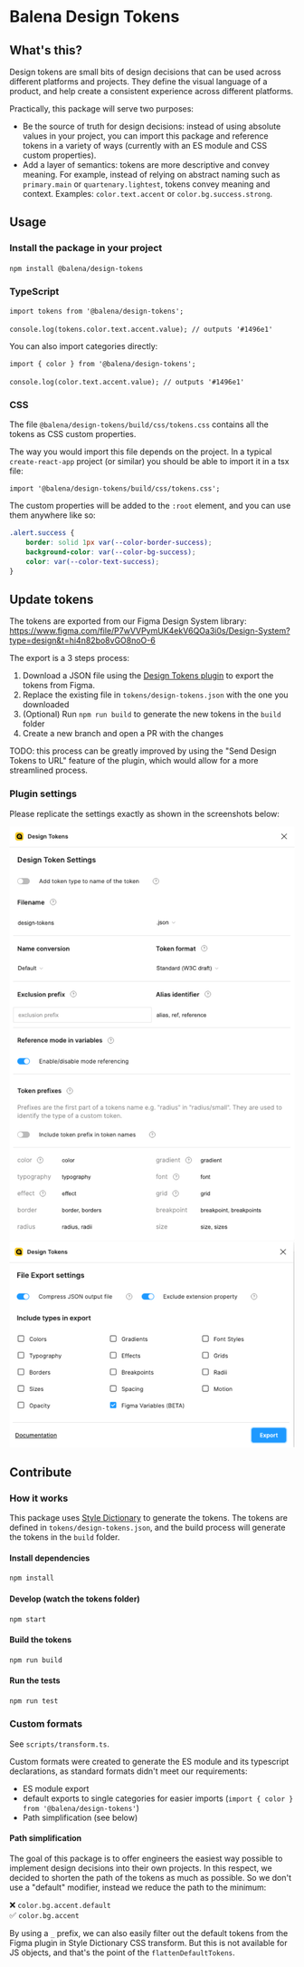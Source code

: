 # Balena Design Tokens

## What's this?

Design tokens are small bits of design decisions that can be used across different platforms and projects. 
They define the visual language of a product, and help create a consistent experience across different platforms.

Practically, this package will serve two purposes:
* Be the source of truth for design decisions: instead of using absolute values in your project, you can import this package and reference tokens in a variety of ways (currently with an ES module and CSS custom properties).
* Add a layer of semantics: tokens are more descriptive and convey meaning. For example, instead of relying on abstract naming such as `primary.main` or `quartenary.lightest`, tokens convey meaning and context. Examples: `color.text.accent` or `color.bg.success.strong`.

## Usage

### Install the package in your project

`npm install @balena/design-tokens`

### TypeScript

```tsx
import tokens from '@balena/design-tokens';

console.log(tokens.color.text.accent.value); // outputs '#1496e1'
```

You can also import categories directly:

```tsx
import { color } from '@balena/design-tokens';

console.log(color.text.accent.value); // outputs '#1496e1'
```

### CSS

The file `@balena/design-tokens/build/css/tokens.css` contains all the tokens as CSS custom properties.

The way you would import this file depends on the project. In a typical `create-react-app` project (or similar)
you should be able to import it in a tsx file:

```tsx
import '@balena/design-tokens/build/css/tokens.css';
```

The custom properties will be added to the `:root` element, and you can use them anywhere like so:

```css
.alert.success {
	border: solid 1px var(--color-border-success);
	background-color: var(--color-bg-success);
	color: var(--color-text-success);
}
```

## Update tokens

The tokens are exported from our Figma Design System library: https://www.figma.com/file/P7wVVPymUK4ekV6QOa3i0s/Design-System?type=design&t=hi4n82bo8vGO8noO-6

The export is a 3 steps process:
1. Download a JSON file using the [Design Tokens plugin](https://github.com/lukasoppermann/design-tokens) to export the tokens from Figma.
2. Replace the existing file in `tokens/design-tokens.json` with the one you downloaded 
3. (Optional) Run `npm run build` to generate the new tokens in the `build` folder
4. Create a new branch and open a PR with the changes

TODO: this process can be greatly improved by using the "Send Design Tokens to URL" feature of the plugin, which would 
allow for a more streamlined process.

### Plugin settings

Please replicate the settings exactly as shown in the screenshots below:

![plugin_settings.png](docs/plugin_settings.png)
![plugin_export_settings.png](docs/plugin_export_settings.png)

## Contribute

### How it works

This package uses [Style Dictionary](https://amzn.github.io/style-dictionary/#/) to generate the tokens. The tokens are defined in `tokens/design-tokens.json`, and the build process will generate the tokens in the `build` folder.

#### Install dependencies

```bash
npm install
```

#### Develop (watch the tokens folder)

```bash
npm start
```

#### Build the tokens

```bash
npm run build
```

#### Run the tests

```bash
npm run test
```

### Custom formats

See `scripts/transform.ts`.

Custom formats were created to generate the ES module and its typescript declarations, as standard formats didn't meet our
requirements:
* ES module export
* default exports to single categories for easier imports (`import { color } from '@balena/design-tokens'`)
* Path simplification (see below)

#### Path simplification

The goal of this package is to offer engineers the easiest way possible to implement design
decisions into their own projects. In this respect, we decided to shorten the path of the tokens as much as possible. So we don't use a "default" modifier, instead we 
reduce the path to the minimum:

❌ `color.bg.accent.default` \
✅ `color.bg.accent`

By using a `_` prefix, we can also easily filter out the default tokens from the Figma plugin in Style Dictionary CSS transform. But this is not available for JS objects, and that's the point of the `flattenDefaultTokens`.
